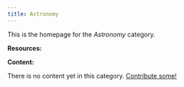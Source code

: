 ```yaml
---
title: Astronomy
---
```


This is the homepage for the *Astronomy* category.

**Resources:**

**Content:**

There is no content yet in this category. [Contribute some!](/contribute/index.html)
